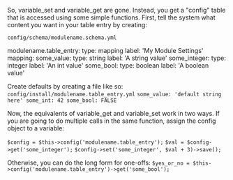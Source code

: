So, variable_set and variable_get are gone. Instead, you get a "config" table that is accessed using some simple functions. First, tell the system what content you want in your table entry by creating:

`config/schema/modulename.schema.yml`


modulename.table_entry:
  type: mapping
  label: 'My Module Settings'
  mapping:
    some_value:
      type: string
      label: 'A string value'
    some_integer:
      type: integer
      label: 'An int value'
    some_bool:
      type: boolean
      label: 'A boolean value'
 
Create defaults by creating a file like so:
`config/install/modulename.table_entry.yml`
`
some_value: 'default string here'
some_int: 42
some_bool: FALSE
`

Now, the equivalents of variable_get and variable_set work in two ways. If you are going to do multiple calls in the same function, assign the config object to a variable:

`$config = $this->config('modulename.table_entry');`
`$val = $config->get('some_integer');`
`$config->set('some_integer', $val + 3)->save();`

Otherwise, you can do the long form for one-offs:
`$yes_or_no = $this->config('modulename.table_entry')->get('some_bool');`